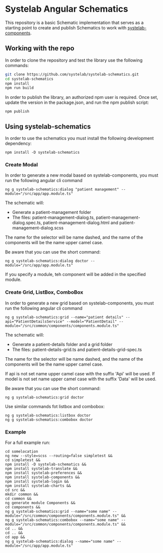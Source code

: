 # Systelab Angular Schematics

This repository is a basic Schematic implementation that serves as a starting point to create and publish Schematics to work with [systelab-components](https://github.com/systelab/systelab-components).

## Working with the repo

In order to clone the repository and test the library use the following commands:

```bash
git clone https://github.com/systelab/systelab-schematics.git
cd systelab-schematics
npm install
npm run build
```

In order to publish the library, an authorized npm user is required. Once set, update the version in the package.json, and run the npm publish script:

```npm
npm publish
```

## Using systelab-schematics

In order to use the schematics you must install the following development dependency:

```
npm install -D systelab-schematics
```

### Create Modal

In order to generate a new modal based on systelab-components, you must run the following angular cli command

```
ng g systelab-schematics:dialog "patient management" --module="/src/app/app.module.ts"
```

The schematic will:

- Generate a patient-management folder
- The files: patient-management-dialog.ts, patient-management-dialog.spec.ts, patient-management-dialog.html and patient-management-dialog.scss

The name for the selector will be name dashed, and the name of the components will be the name upper camel case.

Be aware that you can use the short command:

```
ng g systelab-schematics:dialog doctor --module="/src/app/app.module.ts"
```

If you specify a module, teh component will be added in the specified module.

### Create Grid, ListBox, ComboBox

In order to generate a new grid based on systelab-components, you must run the following angular cli command

```
ng g systelab-schematics:grid --name="patient details" --api="PatientDetailsService" --model="PatientDetail" --module="/src/common/components/components.module.ts"
```

The schematic will:

- Generate a patient-details folder and a grid folder
- The files: patient-details-grid.ts and patient-details-grid-spec.ts

The name for the selector will be name dashed, and the name of the components will be the name upper camel case.

If api is not set name upper camel case with the suffix 'Api' will be used.
If model is not set name upper camel case with the suffix 'Data' will be used.

Be aware that you can use the short command:

```
ng g systelab-schematics:grid doctor
```

Use similar commands fot listbox and combobox:

```
ng g systelab-schematics:listbox doctor
ng g systelab-schematics:combobox doctor
```

### Example

For a full example run:

```
cd somelocation
ng new --style=scss --routing=false simpletest &&
cd simpletest &&
npm install -D systelab-schematics &&
npm install systelab-translate &&
npm install systelab-preferences &&
npm install systelab-components &&
npm install systelab-login &&
npm install systelab-charts &&
cd src &&
mkdir common &&
cd common &&
ng generate module Components && 
cd components &&
ng g systelab-schematics:grid --name="some name" --module="/src/common/components/components.module.ts" &&
ng g systelab-schematics:combobox --name="some name" --module="/src/common/components/components.module.ts" &&
cd .. &&
cd .. &&
cd app &&
ng g systelab-schematics:dialog --name="some name" --module="/src/app/app.module.ts"

```
